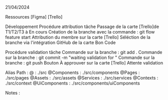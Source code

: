21/04/2024

Ressources
[Figma]
[Trello]

Développement
Procédure attribution tâche
Passage de la carte [Trello]de T1/T2/T3 à En cours
Création de la branche avec la commande : git flow feature start <Nom de la fonction>
Attribution du membre sur la carte [Trello]
Séléction de la branche via l'intégration GitHub de la carte
Bon Code

Procédure validation tâche
Commande sur la branche : git add .
Commande sur la branche : git commit -m "waiting validation for <Nom de la fonction>"
Commande sur la branche : git push
Bouton À approuver sur la carte [Trello]
Attente validation

Alias Path :
@ : ./src
@Components : ./src/components
@Pages : ./src/pages
@Assets : ./src/assets
@Services : ./src/services
@Contexts : ./src/context
@UiComponents : ./src/components/uiComponents

Notes :
